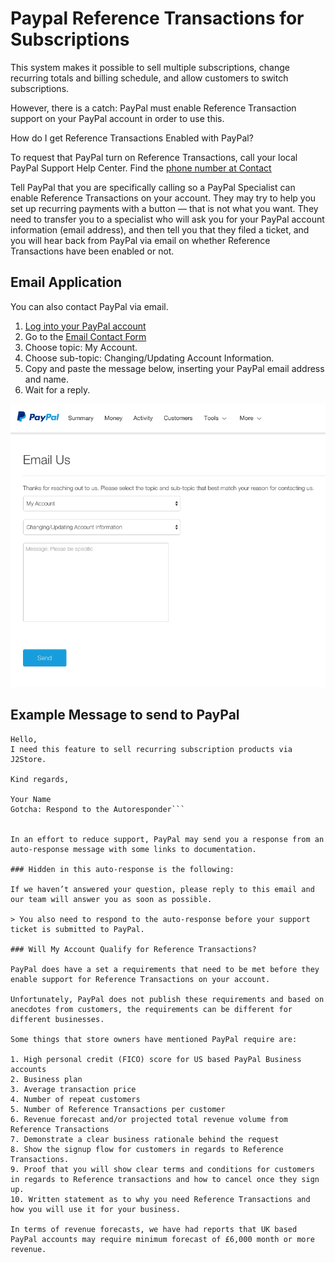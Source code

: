# Paypal Reference Transactions for Subscriptions

This system makes it possible to sell multiple subscriptions, change recurring totals and billing schedule, and allow customers to switch subscriptions.

However, there is a catch: PayPal must enable Reference Transaction support on your PayPal account in order to use this.

How do I get Reference Transactions Enabled with PayPal?

To request that PayPal turn on Reference Transactions, call your local PayPal Support Help Center. Find the [phone number at Contact](https://www.paypal.com/selfhelp/contact/call)

Tell PayPal that you are specifically calling so a PayPal Specialist can enable Reference Transactions on your account. They may try to help you set up recurring payments with a button — that is not what you want. They need to transfer you to a specialist who will ask you for your PayPal account information \(email address\), and then tell you that they filed a ticket, and you will hear back from PayPal via email on whether Reference Transactions have been enabled or not.

## Email Application <a id="email-application"></a>

You can also contact PayPal via email.

1.  [Log into your PayPal account](https://www.paypal.com/signin/)
2.  Go to the [Email Contact Form](https://www.paypal.com/selfhelp/contact/email/t_s)
3. Choose topic: My Account.
4. Choose sub-topic: Changing/Updating Account Information.
5. Copy and paste the message below, inserting your PayPal email address and name.
6. Wait for a reply.

![paypal support](https://raw.githubusercontent.com/j2store/doc-images/master/subscriptions-and-memberships/paypal-reference-transactions-for-subscriptions/paypal-support-screenshot.png)

## Example Message to send to PayPal <a id="example-message-to-send-to-paypalhello"></a>

```text
Hello,
I need this feature to sell recurring subscription products via J2Store.

Kind regards,

Your Name
Gotcha: Respond to the Autoresponder```


In an effort to reduce support, PayPal may send you a response from an auto-response message with some links to documentation.

### Hidden in this auto-response is the following:

If we haven’t answered your question, please reply to this email and our team will answer you as soon as possible.

> You also need to respond to the auto-response before your support ticket is submitted to PayPal.

### Will My Account Qualify for Reference Transactions?

PayPal does have a set a requirements that need to be met before they enable support for Reference Transactions on your account.

Unfortunately, PayPal does not publish these requirements and based on anecdotes from customers, the requirements can be different for different businesses.

Some things that store owners have mentioned PayPal require are:

1. High personal credit (FICO) score for US based PayPal Business accounts
2. Business plan
3. Average transaction price
4. Number of repeat customers
5. Number of Reference Transactions per customer
6. Revenue forecast and/or projected total revenue volume from Reference Transactions
7. Demonstrate a clear business rationale behind the request
8. Show the signup flow for customers in regards to Reference Transactions.
9. Proof that you will show clear terms and conditions for customers  in regards to Reference transactions and how to cancel once they sign up.
10. Written statement as to why you need Reference Transactions and how you will use it for your business.

In terms of revenue forecasts, we have had reports that UK based PayPal accounts may require minimum forecast of £6,000 month or more revenue.
```



